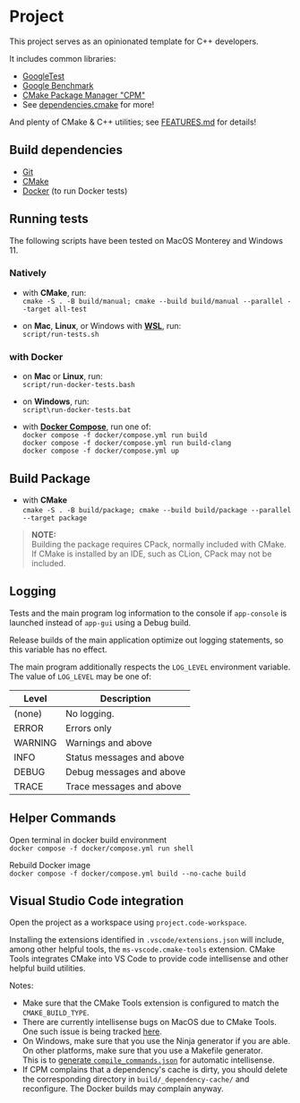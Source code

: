 # Project

This project serves as an opinionated template for C++ developers.

It includes common libraries:

- [GoogleTest](https://github.com/google/googletest/)
- [Google Benchmark](https://github.com/google/benchmark/)
- [CMake Package Manager "CPM"](https://github.com/cpm-cmake/CPM.cmake)
- See [dependencies.cmake](dependencies.cmake) for more!

And plenty of CMake & C++ utilities; see [FEATURES.md](FEATURES.md) for details!

## Build dependencies

- [Git](https://git-scm.com/)
- [CMake](https://cmake.org/)
- [Docker](https://www.docker.com/) (to run Docker tests)

## Running tests

The following scripts have been tested on MacOS Monterey and Windows 11.

### Natively

- with **CMake**, run:  
  `cmake -S . -B build/manual; cmake --build build/manual --parallel --target all-test`

- on **Mac**, **Linux**, or Windows with [**WSL**](https://learn.microsoft.com/en-us/windows/wsl/), run:  
  `script/run-tests.sh`

### with Docker

- on **Mac** or **Linux**, run:  
  `script/run-docker-tests.bash`

- on **Windows**, run:  
  `script\run-docker-tests.bat`

- with [**Docker Compose**](https://docs.docker.com/compose/), run one of:  
  `docker compose -f docker/compose.yml run build`  
  `docker compose -f docker/compose.yml run build-clang`  
  `docker compose -f docker/compose.yml up`

## Build Package

- with **CMake**  
  `cmake -S . -B build/package; cmake --build build/package --parallel --target package`

> **NOTE:**  
> Building the package requires CPack, normally included with CMake.  
> If CMake is installed by an IDE, such as CLion, CPack may not be included.

## Logging

Tests and the main program log information to the console if `app-console` is
launched instead of `app-gui` using a Debug build.

Release builds of the main application optimize out logging statements, so this
variable has no effect.

The main program additionally respects the `LOG_LEVEL` environment variable.
The value of `LOG_LEVEL` may be one of:

| Level   | Description               |
|---------|---------------------------|
| (none)  | No logging.               |
| ERROR   | Errors only               |
| WARNING | Warnings and above        |
| INFO    | Status messages and above |
| DEBUG   | Debug messages and above  |
| TRACE   | Trace messages and above  |

## Helper Commands

Open terminal in docker build environment  
`docker compose -f docker/compose.yml run shell`

Rebuild Docker image  
`docker compose -f docker/compose.yml build --no-cache build`

## Visual Studio Code integration

Open the project as a workspace using `project.code-workspace`.

Installing the extensions identified in `.vscode/extensions.json` will include,
among other helpful tools, the `ms-vscode.cmake-tools` extension. CMake Tools
integrates CMake into VS Code to provide code intellisense and other helpful
build utilities.

Notes:

- Make sure that the CMake Tools extension is configured to match the `CMAKE_BUILD_TYPE`.
- There are currently intellisense bugs on MacOS due to CMake Tools.  
  One such issue is being tracked [here](https://github.com/microsoft/vscode-cmake-tools/issues/1178).
- On Windows, make sure that you use the Ninja generator if you are able.  
  On other platforms, make sure that you use a Makefile generator.  
  This is to
  [generate `compile_commands.json`](https://cmake.org/cmake/help/latest/variable/CMAKE_EXPORT_COMPILE_COMMANDS.html)
  for automatic intellisense.
- If CPM complains that a dependency's cache is dirty, you should delete the
  corresponding directory in `build/_dependency-cache/` and reconfigure.
  The Docker builds may complain anyway.
